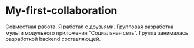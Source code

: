 # My-first-collaboration
Совместная работа. Я работал с друзьями.
Групповая разработка мульти модульного приложения “Социальная сеть”. Группа занималась разработкой backend составляющей.
